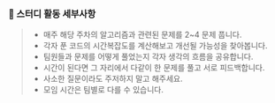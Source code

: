 ### :loudspeaker: 스터디 활동 세부사항
> - 매주 해당 주차의 알고리즘과 관련된 문제를 2~4 문제 풉니다.
> - 각자 푼 코드의 시간복잡도를 계산해보고 개선될 가능성을 찾아봅니다.
> - 팀원들과 문제를 어떻게 풀었는지 각자 생각의 흐름을 공유합니다.
> - 시간이 된다면 그 자리에서 다같이 한 문제를 풀고 서로 피드백합니다.
> - 사소한 질문이라도 주저하지 말고 해주세요.
> - 모임 시간은 팀별로 다를 수 있습니다.

